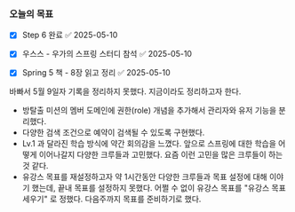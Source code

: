 ### 오늘의 목표
- [x] Step 6 완료 ✅ 2025-05-10
- [x] 우스스 - 우가의 스프링 스터디 참석 ✅ 2025-05-10
- [x] Spring 5 책 - 8장 읽고 정리 ✅ 2025-05-10


바빠서 5월 9일자 기록을 정리하지 못했다. 지금이라도 정리하고자 한다.
- 방탈출 미션의 멤버 도메인에 권한(role) 개념을 추가해서 관리자와 유저 기능을 분리했다.
- 다양한 검색 조건으로 예약이 검색될 수 있도록 구현했다.
- Lv.1 과 달라진 학습 방식에 약간 회의감을 느꼈다. 앞으로 스프링에 대한 학습을 어떻게 이어나갈지 다양한 크루들과 고민했다. 요즘 이런 고민을 많은 크루들이 하는 것 같다.
- 유강스 목표를 재설정하고자 약 1시간동안 다양한 크루들과 목표 설정에 대해 이야기 했는데, 끝내 목표를 설정하지 못했다. 어쩔 수 없이 유강스 목표를 "유강스 목표 세우기" 로 정했다. 다음주까지 목표를 준비하기로 했다.
